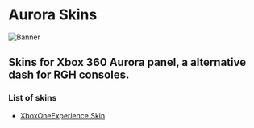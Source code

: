 # Aurora Skins
![Banner](http://phoenix.xboxunity.net/images/aurora.logo.png)
## Skins for Xbox 360 Aurora panel, a alternative dash for RGH consoles.
### List of skins
- [XboxOneExperience Skin](https://github.com/juanoliveira82/aurora-skins/tree/master/XboxOneExperience-Skin)
